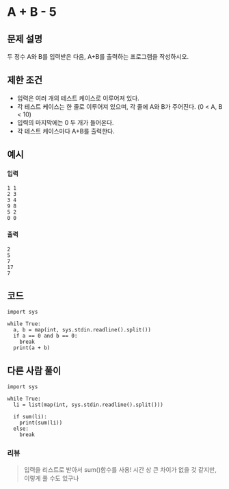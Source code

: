 # A + B - 5

## 문제 설명
두 정수 A와 B를 입력받은 다음, A+B를 출력하는 프로그램을 작성하시오.

## 제한 조건
* 입력은 여러 개의 테스트 케이스로 이루어져 있다.
* 각 테스트 케이스는 한 줄로 이루어져 있으며, 각 줄에 A와 B가 주어진다. (0 < A, B < 10)
* 입력의 마지막에는 0 두 개가 들어온다.
* 각 테스트 케이스마다 A+B를 출력한다.

## 예시
#### 입력
```
1 1
2 3
3 4
9 8
5 2
0 0
```

#### 출력
```
2
5
7
17
7
```
 
## 코드
```
import sys

while True:
  a, b = map(int, sys.stdin.readline().split())
  if a == 0 and b == 0:
    break
  print(a + b)
```

## 다른 사람 풀이
```
import sys

while True:
  li = list(map(int, sys.stdin.readline().split()))

  if sum(li):
    print(sum(li))
  else:
    break
```

### 리뷰
> 입력을 리스트로 받아서 sum()함수를 사용! 시간 상 큰 차이가 없을 것 같지만, 이렇게 풀 수도 있구나